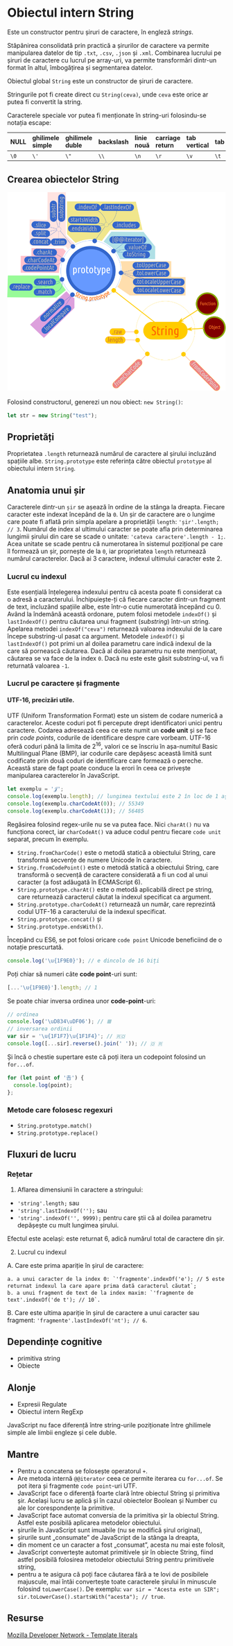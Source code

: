 # Obiectul intern String

Este un constructor pentru șiruri de caractere, în engleză *strings*.

Stăpânirea consolidată prin practică a șirurilor de caractere va permite manipularea datelor de tip `.txt`, `.csv`, `.json` și `.xml`. Combinarea lucrului pe șiruri de caractere cu lucrul pe array-uri, va permite transformări dintr-un format în altul, îmbogățirea și segmentarea datelor.

Obiectul global `String` este un constructor de șiruri de caractere.

Stringurile pot fi create direct cu `String(ceva)`, unde `ceva` este orice ar putea fi convertit la string.

Caracterele speciale vor putea fi menționate în string-uri folosindu-se notația escape:

| NULL | ghilimele simple | ghilimele duble | backslash | linie nouă | carriage return | tab vertical | tab  | backspace | form feed | Unicode  | Latin-1 |
|:---- |:---------------- |:--------------- |:--------- |:---------- |:--------------- |:------------ |:---- |:--------- |:--------- |:-------- |:------- |
| `\0` | `\'`             | `\"`            | `\\`      | `\n`       | `\r`            | `\v`         | `\t` | `\b`      | `\f`      | `\uXXXX` | `\xXX`  |

## Crearea obiectelor String

![](StringMap.png)

Folosind constructorul, generezi un nou obiect: `new String()`:

```javascript
let str = new String("test");
```

## Proprietăți

Proprietatea `.length` returnează numărul de caractere al șirului incluzând spațiile albe. `String.prototype` este referința către obiectul `prototype` al obiectului intern `String`.

## Anatomia unui șir

Caracterele dintr-un `șir` se așează în ordine de la stânga la dreapta. Fiecare caracter este indexat începând de la `0`. Un șir de caractere are o lungime care poate fi aflată prin simpla apelare a proprietății `length`: `'șir'.length; // 3`.
Numărul de index al ultimului caracter se poate afla prin determinarea lungimii șirului din care se scade o unitate: `'cateva caractere'.length - 1;`. Acea unitate se scade pentru că numerotarea în sistemul pozițional pe care îl formează un șir, pornește de la `0`, iar proprietatea `length` returnează numărul caracterelor. Dacă ai 3 caractere, indexul ultimului caracter este 2.

### Lucrul cu indexul

Este esențială înțelegerea indexului pentru că acesta poate fi considerat ca o adresă a caracterului. Închipuiește-ți că fiecare caracter dintr-un fragment de text, incluzând spațiile albe, este într-o cutie numerotată începând cu 0. Având la îndemână această ordonare, putem folosi metodele `indexOf()` și `lastIndexOf()` pentru căutarea unui fragment (*substring*) într-un string. Apelarea metodei `indexOf("ceva")` returnează valoarea indexului de la care începe substring-ul pasat ca argument.
Metodele `indexOf()` și `lastIndexOf()` pot primi un al doilea parametru care indică indexul de la care să pornească căutarea. Dacă al doilea parametru nu este menționat, căutarea se va face de la index `0`. Dacă nu este este găsit substring-ul, va fi returnată valoarea `-1`.

### Lucrul pe caractere și fragmente

#### UTF-16, precizări utile.

UTF (Uniform Transformation Format) este un sistem de codare numerică a caracterelor. Aceste coduri pot fi percepute drept identificatori unici pentru caractere.
Codarea adresează ceea ce este numit un **code unit** și se face prin *code points*, codurile de identificare despre care vorbeam. UTF-16 oferă coduri până la limita de 2<sup>16</sup>, valori ce se înscriu în așa-numitul Basic Multilingual Plane (BMP), iar codurile care depășesc această limită sunt codificate prin două coduri de identificare care formează o pereche. Această stare de fapt poate conduce la erori în ceea ce privește manipularea caracterelor în JavaScript.

```javascript
let exemplu = '𝒥';
console.log(exemplu.length); // lungimea textului este 2 în loc de 1 așteptat
console.log(exemplu.charCodeAt(0)); // 55349
console.log(exemplu.charCodeAt(1)); // 56485
```

Regăsirea folosind regex-urile nu se va putea face. Nici `charAt()` nu va funcționa corect, iar `charCodeAt()` va aduce codul pentru fiecare `code unit` separat, precum în exemplu.

-   `String.fromCharCode()` este o metodă statică a obiectului String, care transformă secvențe de numere Unicode în caractere.
-   `String.fromCodePoint()` este o metodă statică a obiectului String, care transformă o secvență de caractere considerată a fi un cod al unui caracter (a fost adăugată în ECMAScript 6).
-   `String.prototype.charAt()` este o metodă aplicabilă direct pe string, care returnează caracterul căutat la indexul specificat ca argument.
-   `String.prototype.charCodeAt()` returnează un număr, care reprezintă codul UTF-16 a caracterului de la indexul specificat.
-   `String.prototype.concat()` și
-   `String.prototype.endsWith()`.

Începând cu ES6, se pot folosi oricare `code point` Unicode beneficiind de o notație prescurtată.

```javascript
console.log('\u{1F9E0}'); // e dincolo de 16 biți
```

Poți chiar să numeri câte **code point**-uri sunt:

```javascript
[...'\u{1F9E0}'].length; // 1
```

Se poate chiar inversa ordinea unor **code-point**-uri:

```javascript
// ordinea
console.log('\uD834\uDF06'); // 𝌆
// inversarea ordinii
var sir = '\u{1F1F7}\u{1F1F4}'; // 🇷🇴
console.log([...sir].reverse().join(' ')); // 🇴 🇷
```

Și încă o chestie supertare este că poți itera un codepoint folosind un `for...of`.

```javascript
for (let point of '𠮷') {
  console.log(point);
};
```

### Metode care folosesc regexuri

-   `String.prototype.match()`
-   `String.prototype.replace()`

## Fluxuri de lucru

### Rețetar

1. Aflarea dimensiunii în caractere a stringului:

-   `'string'.length;` sau
-   `'string'.lastIndexOf('');` sau
-   `'string'.indexOf('', 9999);` pentru care știi că al doilea parametru depășește cu mult lungimea șirului.

Efectul este același: este returnat 6, adică numărul total de caractere din șir.

2. Lucrul cu indexul

  A. Care este prima apariție în șirul de caractere:

    a. a unui caracter de la index 0: `'fragmente'.indexOf('e'); // 5 este returnat indexul la care apare prima dată caracterul căutat`;
    b. a unui fragment de text de la index maxim: `'fragmente de text'.indexOf('de t'); // 10`.

  B. Care este ultima apariție în șirul de caractere a unui caracter sau fragment: `'fragmente'.lastIndexOf('nt'); // 6`.

## Dependințe cognitive

  -   primitiva string
  -   Obiecte

## Alonje
  -   Expresii Regulate
  -   Obiectul intern RegExp

JavaScript nu face diferență între string-urile poziționate între ghilimele simple ale limbii engleze și cele duble.

## Mantre

-   Pentru a concatena se folosește operatorul `+`.
-   Are metoda internă `@@iterator` ceea ce permite iterarea cu `for...of`. Se pot itera și fragmente `code point`-uri UTF.
-   JavaScript face o diferență foarte clară între obiectul String și primitiva șir. Același lucru se aplică și în cazul obiectelor Boolean și Number cu ale lor corespondențe la primitive.
-   JavaScript face automat conversia de la primitiva șir la obiectul String. Astfel este posibilă aplicarea metodelor obiectului.
-   șirurile în JavaScript sunt imuabile (nu se modifică șirul original),
-   șirurile sunt „consumate” de JavaScript de la stânga la dreapta,
-   din moment ce un caracter a fost „consumat”, acesta nu mai este folosit,
-   JavaScript convertește automat primitivele șir în obiecte String, fiind astfel posibilă folosirea metodelor obiectului String pentru primitivele string,
-   pentru a te asigura că poți face căutarea fără a te lovi de posibilele majuscule, mai întâi convertește toate caracterele șirului în minuscule folosind `toLowerCase()`. De exemplu: `var sir = "Acesta este un SIR"; sir.toLowerCase().startsWith("acesta"); // true`.

## Resurse

[Mozilla Developer Network - Template literals](https://developer.mozilla.org/en-US/docs/Web/JavaScript/Reference/Template_literals)
